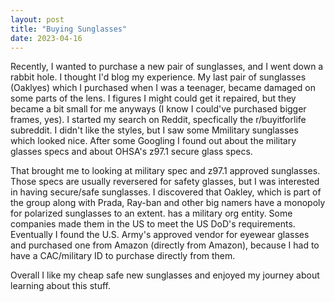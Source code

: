 ```yaml
---
layout: post
title: "Buying Sunglasses"
date: 2023-04-16
---
```


Recently, I wanted to purchase a new pair of sunglasses, and I went down a rabbit hole. I thought I'd blog my experience. My last pair of sunglasses (Oaklyes) which I purchased
when I was a teenager, became damaged on some parts of the lens. I figures I might could get it repaired, but they became a bit small for me anyways (I know I could've purchased bigger frames, yes).
I started my search on Reddit, specfically the r/buyitforlife subreddit. I didn't like the styles, but I saw some Mmilitary sunglasses which looked nice. After some Googling I found out about the military glasses specs and about OHSA's z97.1 secure glass specs.

That brought me to looking at military spec and z97.1 approved sunglasses. Those specs are usually reversered for safety glasses, but I was interested in having secure/safe sunglasses. I discovered that Oakley, which is part of the group
along with Prada, Ray-ban and other big namers have a monopoly for polarized sunglasses to an extent. has a military org entity. Some companies made them in the US to meet the US DoD's requirements.
Eventually I found the U.S. Army's approved vendor for eyewear glasses and purchased one from Amazon (directly from Amazon), because I had to have a CAC/military ID to purchase directly from them. 

Overall I like my cheap safe new sunglasses and enjoyed my journey about learning about this stuff.
